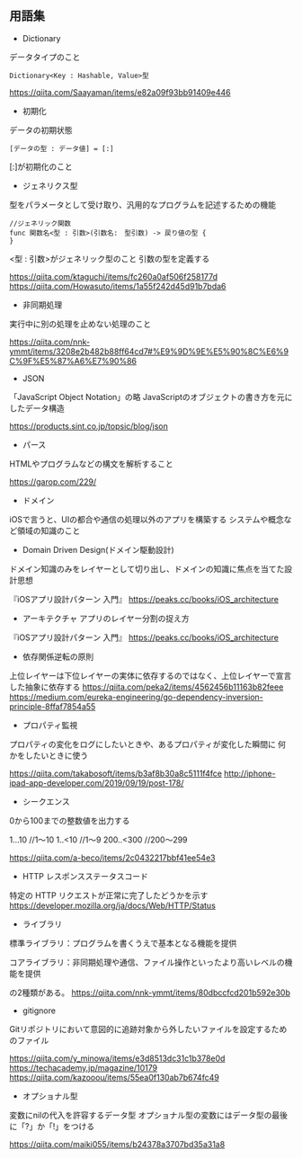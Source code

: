 用語集
-

- Dictionary

データタイプのこと
```
Dictionary<Key : Hashable, Value>型
```

https://qiita.com/Saayaman/items/e82a09f93bb91409e446

- 初期化

データの初期状態

```
[データの型 : データ値] = [:]
```
 [:]が初期化のこと

- ジェネリクス型

型をパラメータとして受け取り、汎用的なプログラムを記述するための機能
```
//ジェネリック関数
func 関数名<型 : 引数>(引数名:　型引数) -> 戻り値の型 {
}
```
<型 : 引数>がジェネリック型のこと
引数の型を定義する

https://qiita.com/ktaguchi/items/fc260a0af506f258177d
https://qiita.com/Howasuto/items/1a55f242d45d91b7bda6

- 非同期処理

実行中に別の処理を止めない処理のこと

https://qiita.com/nnk-ymmt/items/3208e2b482b88ff64cd7#%E9%9D%9E%E5%90%8C%E6%9C%9F%E5%87%A6%E7%90%86

-  JSON

「JavaScript Object Notation」の略
JavaScriptのオブジェクトの書き方を元にしたデータ構造

https://products.sint.co.jp/topsic/blog/json

- パース

HTMLやプログラムなどの構文を解析すること

https://garop.com/229/

- ドメイン

iOSで言うと、UIの都合や通信の処理以外のアプリを構築する
システムや概念など領域の知識のこと

- Domain Driven Design(ドメイン駆動設計)

ドメイン知識のみをレイヤーとして切り出し、ドメインの知識に焦点を当てた設計思想

『iOSアプリ設計パターン 入門』
https://peaks.cc/books/iOS_architecture

- アーキテクチャ
アプリのレイヤー分割の捉え方

『iOSアプリ設計パターン 入門』
https://peaks.cc/books/iOS_architecture

- 依存関係逆転の原則

上位レイヤーは下位レイヤーの実体に依存するのではなく、上位レイヤーで宣言した抽象に依存する
https://qiita.com/peka2/items/4562456b11163b82feee
https://medium.com/eureka-engineering/go-dependency-inversion-principle-8ffaf7854a55


- プロパティ監視

プロパティの変化をログにしたいときや、あるプロパティが変化した瞬間に
何かをしたいときに使う

https://qiita.com/takabosoft/items/b3af8b30a8c5111f4fce
http://iphone-ipad-app-developer.com/2019/09/19/post-178/

- シークエンス

0から100までの整数値を出力する

1...10 //1〜10
1..<10 //1〜9
200..<300 //200〜299

https://qiita.com/a-beco/items/2c0432217bbf41ee54e3

- HTTP レスポンスステータスコード

特定の HTTP リクエストが正常に完了したどうかを示す
https://developer.mozilla.org/ja/docs/Web/HTTP/Status

- ライブラリ

標準ライブラリ：プログラムを書くうえで基本となる機能を提供

コアライブラリ：非同期処理や通信、ファイル操作といったより高いレベルの機能を提供

の2種類がある。
https://qiita.com/nnk-ymmt/items/80dbccfcd201b592e30b

- gitignore

 Gitリポジトリにおいて意図的に追跡対象から外したいファイルを設定するためのファイル
 
https://qiita.com/y_minowa/items/e3d8513dc31c1b378e0d
https://techacademy.jp/magazine/10179
https://qiita.com/kazooou/items/55ea0f130ab7b674fc49

- オプショナル型

変数にnilの代入を許容するデータ型
オプショナル型の変数にはデータ型の最後に「?」か「!」をつける

https://qiita.com/maiki055/items/b24378a3707bd35a31a8
